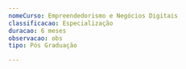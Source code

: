 ```yaml
---
nomeCurso: Empreendedorismo e Negócios Digitais
classificacao: Especialização
duracao: 6 meses
observacao: obs
tipo: Pós Graduação

---
```



